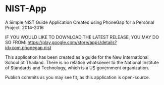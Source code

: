 # NIST-App
A Simple NIST Guide Application Created using PhoneGap for a Personal Project. 2014-2016

IF  YOU WOULD LIKE TO DOWNLOAD THE LATEST RELEASE, YOU MAY DO SO FROM: https://play.google.com/store/apps/details?id=com.phonegap.nist

This application has been created as a guide for the New International School of Thailand. 
There is no relation whatsoever to the National Institute of Standards and Technology, which is a US government organization.


Publish commits as you may see fit, as this application is  open-source.
